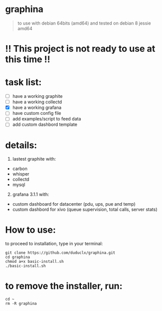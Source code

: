 # graphina
> to use with debian 64bits (amd64) and tested on debian 8 jessie amd64

# !! This project is not ready to use at this time !! #

# task list:
- [ ] have a working graphite
- [ ] have a working collectd
- [x] have a working grafana
- [ ] have custom config file
- [ ] add examples/script to feed data
- [ ] add custom dashbord template

# details:
1. lastest graphite with:
 * carbon
 * whisper
 * collectd
 * mysql
2. grafana 3.1.1 with:
 * custom dashboard for datacenter (pdu, ups, pue and temp)
 * custom dashbord for xivo (queue supervision, total calls, server stats)

# How to use:

to proceed to installation, type in your terminal:
```
git clone https://github.com/duduclx/graphina.git
cd graphina
chmod a+x basic-install.sh
./basic-install.sh
```

# to remove the installer, run:
```
cd ~
rm -R graphina
```

